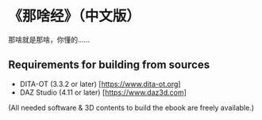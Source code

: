 # 《那啥经》（中文版）

那啥就是那啥，你懂的……

## Requirements for building from sources

- DITA-OT (3.3.2 or later) [https://www.dita-ot.org]
- DAZ Studio (4.11 or later) [https://www.daz3d.com]

(All needed software & 3D contents to build the ebook are freely available.)
